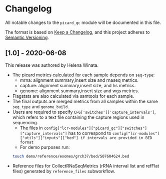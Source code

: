 # Changelog

All notable changes to the `picard_qc` module will be documented in this file.

The format is based on [Keep a Changelog](https://keepachangelog.com/en/1.0.0/),
and this project adheres to [Semantic Versioning](https://semver.org/spec/v2.0.0.html).

## [1.0] - 2020-06-08

This release was authored by Helena Winata.

- The picard metrics calculated for each sample depends on `seq-type`:
    - mrna: alignment summary,insert size and rnaseq metrics.
    - capture: alignment summary,insert size, and hs metrics.
    - genome: alignment summary,insert size and wgs metrics.
- Flagstats are also calculated via samtools for each sample.
- The final outputs are merged metrics from all samples within the same `seq_type` and `genome_build`. 
- Users are required to specify `CFG['switches']['capture_intervals']`, which refers to a text file containing the capture regions used in sequencing.
    - The files in `config["lcr-modules"]["picard_qc"]["switches"]["capture_intervals"]` has to correspond to `config["lcr-modules"]["utils"]["inputs"]["bed"] if intervals are provided in BED format`
    - For demo purposes run:
    ```bash
    touch demo/reference/exomes/grch37/bed/S07604624.bed
    ```
- Reference files for CollectRNaSeqMetrics (rRNA interval list and refFlat files) generated by `reference_files` subworkflow.

